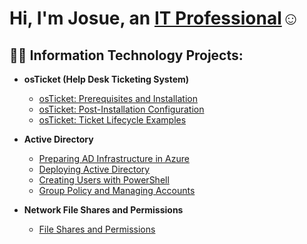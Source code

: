 <h1>Hi, I'm Josue, an <a href="https://linkedin.com/in/Josh">IT Professional</a>☺</h1>

<h2>👨‍💻 Information Technology Projects:</h2>

- <b>osTicket (Help Desk Ticketing System)</b>
  - [osTicket: Prerequisites and Installation](https://github.com/h-josue1928/osticket-prereqs)
  - [osTicket: Post-Installation Configuration](https://github.com/h-josue1928/post-install-config)
  - [osTicket: Ticket Lifecycle Examples](https://github.com/h-josue1928/Ticket-Lifecycle-Examples)

- <b>Active Directory</b>
  - [Preparing AD Infrastructure in Azure](https://github.com/h-josue1928/Preparing-AD-Infrastructure-in-Azure)
  - [Deploying Active Directory](https://github.com/h-josue1928/Deploying-Active-Directory)
  - [Creating Users with PowerShell](https://github.com/h-josue1928/Creating-Users-with-PowerShell)
  - [Group Policy and Managing Accounts](https://github.com/h-josue1928/Group-Policy-and-Managing-Accounts)

- <b>Network File Shares and Permissions</b>
  - [File Shares and Permissions](https://github.com/h-josue1928/File-Shares-and-Permissions)

    

   
 





   




[linkedin]: https://linkedin.com/in/
